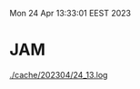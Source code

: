 Mon 24 Apr 13:33:01 EEST 2023
# JAM
<a href='./cache/202304/24_13.log'>./cache/202304/24_13.log</a>
